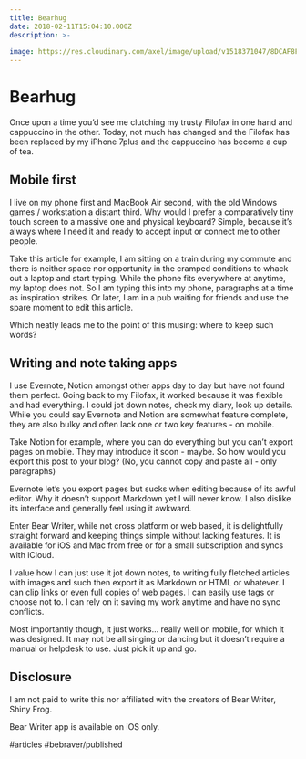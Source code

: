 ```yaml
---
title: Bearhug
date: 2018-02-11T15:04:10.000Z
description: >-
 
image: https://res.cloudinary.com/axel/image/upload/v1518371047/8DCAF8F9-BB0B-4EB8-BC7F-BF1033A7D643_zmttmc.jpg
---
```


# Bearhug
Once upon a time you’d see me clutching my trusty Filofax in one hand and cappuccino in the other. Today, not much has changed and the Filofax has been replaced by my iPhone 7plus and the cappuccino has become a cup of tea.

## Mobile first
I live on my phone first and MacBook Air second, with the old Windows games / workstation a distant third. Why would I prefer a comparatively tiny touch screen to a massive one and physical keyboard? Simple, because it’s always where I need it and ready to accept input or connect me to other people.

Take this article for example, I am sitting on a train during my commute and there is neither space nor opportunity in the cramped conditions to whack out a laptop and start typing. While the phone fits everywhere at anytime, my laptop does not. So I am typing this into my phone, paragraphs at a time as inspiration strikes. Or later, I am in a pub waiting for friends and use the spare moment to edit this article.

Which neatly leads me to the point of this musing: where to keep such words?

## Writing and note taking apps
I use Evernote, Notion amongst other apps day to day but have not found them perfect. Going back to my Filofax, it worked because it was flexible and had everything. I could jot down notes, check my diary, look up details. While you could say Evernote and Notion are  somewhat feature complete, they are also bulky and often lack one or two key features - on mobile. 

Take Notion for example, where you can do everything but you can’t export pages on mobile. They may introduce it soon - maybe. So how would you export this post to your blog? (No, you cannot copy and paste all - only paragraphs)

Evernote let’s you export pages but sucks when editing because of its awful editor. Why it doesn’t support Markdown yet I will never know. I also dislike its interface and generally feel using it awkward.

Enter Bear Writer, while not cross platform or web based, it is delightfully straight forward and keeping things simple without lacking features. It is available for iOS and Mac from free or for a small subscription and syncs with iCloud.

I value how I can just use it jot down notes, to writing fully fletched articles with images and such then export it as Markdown or HTML or whatever. I can clip links or even full copies of web pages. I can easily use tags or choose not to. I can rely on it saving my work anytime and have no sync conflicts.

Most importantly though, it just works... really well on mobile, for which it was designed. It may not be all singing or dancing but it doesn’t require a manual or helpdesk to use. Just pick it up and go.

## Disclosure
I am not paid to write this nor affiliated with the creators of Bear Writer, Shiny Frog. 

Bear Writer app is available on iOS only.

#articles #bebraver/published